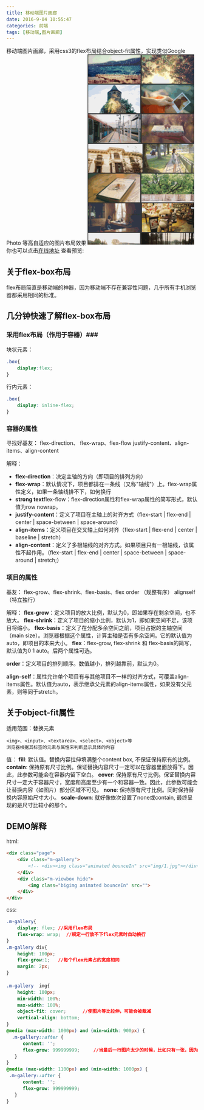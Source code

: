 ```yaml
---
title: 移动端图片画廊
date: 2016-9-04 10:55:47
categories: 前端
tags: [移动端,图片画廊]
---
```

移动端图片画廊，采用css3的flex布局结合object-fit属性，实现类似Google Photo 等高自适应的图片布局效果
![demo](/img/post/2016-09-04-mobile-photo-galleries.gif)
你也可以点击[在线地址](http://alex1504.oschina.io/demo/mobile-gallery/)  查看预览:


## 关于flex-box布局 
flex布局简直是移动端的神器，因为移动端不存在兼容性问题，几乎所有手机浏览器都采用相同的标准。

## 几分钟快速了解flex-box布局  
### 采用flex布局（作用于容器）### 
块状元素：
```css
.box{
    display:flex;
}
```

行内元素：
```css
.box{ 
    display: inline-flex;
}
```
### 容器的属性 ### 

寻找好基友：
 flex-direction、 flex-wrap、flex-flow
justify-content、align-items、align-content

解释：
 - **flex-direction**：决定主轴的方向（即项目的排列方向）
 - **flex-wrap**：默认情况下，项目都排在一条线（又称"轴线"）上。flex-wrap属性定义，如果一条轴线排不下，如何换行
 - **strong text**flex-flow：flex-direction属性和flex-wrap属性的简写形式，默认值为row nowrap。
 - **justify-content**：定义了项目在主轴上的对齐方式（flex-start | flex-end | center | space-between | space-around）
 - **align-items**：定义项目在交叉轴上如何对齐（flex-start | flex-end | center | baseline | stretch）
 - **align-content**：定义了多根轴线的对齐方式。如果项目只有一根轴线，该属性不起作用。（flex-start | flex-end | center | space-between | space-around | stretch;）

### 项目的属性 ### 
基友：
flex-grow、flex-shrink、flex-basis、flex
order   （规整有序）
alignself  （特立独行）

解释：
**flex-grow**：定义项目的放大比例，默认为0，即如果存在剩余空间，也不放大。
**flex-shrink**：定义了项目的缩小比例，默认为1，即如果空间不足，该项目将缩小。
**flex-basis**：定义了在分配多余空间之前，项目占据的主轴空间（main size）。浏览器根据这个属性，计算主轴是否有多余空间。它的默认值为auto，即项目的本来大小。
**flex**：flex-grow, flex-shrink 和 flex-basis的简写，默认值为0 1 auto。后两个属性可选。

**order**：定义项目的排列顺序。数值越小，排列越靠前，默认为0。

**align-self**：属性允许单个项目有与其他项目不一样的对齐方式，可覆盖align-items属性。默认值为auto，表示继承父元素的align-items属性，如果没有父元素，则等同于stretch。

## 关于object-fit属性

适用范围：替换元素

    <img>、<input>、<textarea>、<select>、<object>等
    浏览器根据其标签的元素与属性来判断显示具体的内容
值：
**fill**: 默认值。替换内容拉伸填满整个content box, 不保证保持原有的比例。
**contain**: 保持原有尺寸比例。保证替换内容尺寸一定可以在容器里面放得下。因此，此参数可能会在容器内留下空白。
**cover**: 保持原有尺寸比例。保证替换内容尺寸一定大于容器尺寸，宽度和高度至少有一个和容器一致。因此，此参数可能会让替换内容（如图片）部分区域不可见。
**none**: 保持原有尺寸比例。同时保持替换内容原始尺寸大小。
**scale-down**: 就好像依次设置了none或contain, 最终呈现的是尺寸比较小的那个。

## DEMO解释
html:
```html
<div class="page">
    <div class="m-gallery">
        <!-- <div><img class="animated bounceIn" src="img/1.jpg"></div> -->
    </div>
    <div class="m-viewbox hide">
        <img class="bigimg animated bounceIn" src="">
    </div>
</div>  
```
css:
```css
.m-gallery{
    display: flex; //采用flex布局
    flex-wrap: wrap;  //规定一行放不下flex元素时自动换行
}
.m-gallery div{
    height: 100px;
    flex-grow:1;   //每个flex元素占的宽度相同
    margin: 2px;
}

.m-gallery  img{
    height: 100px;
    min-width: 100%;     
    max-width: 100%;
    object-fit: cover;      //使图片等比拉伸，可能会被裁减
    vertical-align: bottom;
}
@media (max-width: 1000px) and (min-width: 900px) {
  .m-gallery::after {
      content: '';
      flex-grow: 999999999;     //当最后一行图片太少的时候，比如只有一张，因为 grow 的关系，它将占满一整行，通过伪元素来占满剩余空间，防止图片拉伸
   }
}
@media (max-width: 1100px) and (min-width: 1000px) {
 .m-gallery::after {
      content: '';
      flex-grow: 999999999;
   }
}
```

